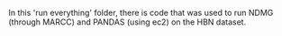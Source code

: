 In this 'run everything' folder, there is code that was used to run NDMG (through MARCC) and PANDAS (using ec2) on the HBN 
dataset. 

